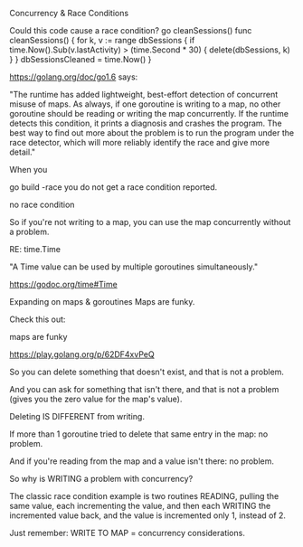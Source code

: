 Concurrency & Race Conditions

Could this code cause a race condition?
go cleanSessions()
func cleanSessions() {
	for k, v := range dbSessions {
		if time.Now().Sub(v.lastActivity) > (time.Second * 30) {
			delete(dbSessions, k)
		}
	}
	dbSessionsCleaned = time.Now()
}

https://golang.org/doc/go1.6 says:

"The runtime has added lightweight, best-effort detection of concurrent misuse of maps. As always, if one goroutine is writing to a map, no other goroutine should be reading or writing the map concurrently. If the runtime detects this condition, it prints a diagnosis and crashes the program. The best way to find out more about the problem is to run the program under the race detector, which will more reliably identify the race and give more detail."

When you

go build -race
you do not get a race condition reported.

no race condition

So if you're not writing to a map, you can use the map concurrently without a problem.

RE: time.Time

"A Time value can be used by multiple goroutines simultaneously."

https://godoc.org/time#Time

Expanding on maps & goroutines
Maps are funky.

Check this out:

maps are funky

https://play.golang.org/p/62DF4xvPeQ

So you can delete something that doesn't exist, and that is not a problem.

And you can ask for something that isn't there, and that is not a problem (gives you the zero value for the map's value).

Deleting IS DIFFERENT from writing.

If more than 1 goroutine tried to delete that same entry in the map: no problem.

And if you're reading from the map and a value isn't there: no problem.

So why is WRITING a problem with concurrency?

The classic race condition example is two routines READING, pulling the same value, each incrementing the value, and then each WRITING the incremented value back, and the value is incremented only 1, instead of 2.

Just remember: WRITE TO MAP = concurrency considerations.
